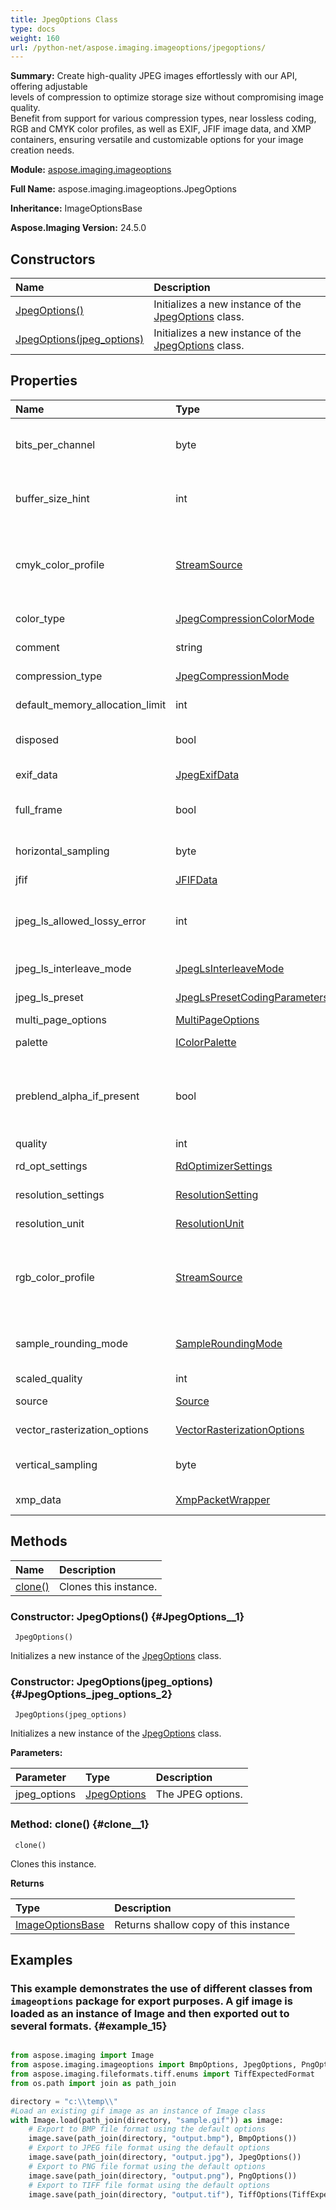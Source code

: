 ```yaml
---
title: JpegOptions Class
type: docs
weight: 160
url: /python-net/aspose.imaging.imageoptions/jpegoptions/
---
```


**Summary:** Create high-quality JPEG images effortlessly with our API, offering adjustable<br/>            levels of compression to optimize storage size without compromising image quality.<br/>            Benefit from support for various compression types, near lossless coding,<br/>            RGB and CMYK color profiles, as well as EXIF, JFIF image data, and XMP<br/>            containers, ensuring versatile and customizable options for your image creation needs.

**Module:** [aspose.imaging.imageoptions](/imaging/python-net/aspose.imaging.imageoptions/)

**Full Name:** aspose.imaging.imageoptions.JpegOptions

**Inheritance:** ImageOptionsBase

**Aspose.Imaging Version:** 24.5.0

## **Constructors**
| **Name** | **Description** |
| :- | :- |
| [JpegOptions()](#JpegOptions__1) | Initializes a new instance of the [JpegOptions](/imaging/python-net/aspose.imaging.imageoptions/jpegoptions/) class. |
| [JpegOptions(jpeg_options)](#JpegOptions_jpeg_options_2) | Initializes a new instance of the [JpegOptions](/imaging/python-net/aspose.imaging.imageoptions/jpegoptions/) class. |
## **Properties**
| **Name** | **Type** | **Access** | **Description** |
| :- | :- | :- | :- |
| bits_per_channel | byte | r/w | Gets or sets bits per channel for lossless jpeg image. Now we support from 2 to 8 bits per channel. |
| buffer_size_hint | int | r/w | Gets or sets the buffer size hint which is defined max allowed size for all internal buffers. |
| cmyk_color_profile | [StreamSource](/imaging/python-net/aspose.imaging.sources/streamsource/) | r/w | The destination CMYK color profile for CMYK jpeg images. Use for saving images. Must be in pair with RGBColorProfile for correct color conversion. |
| color_type | [JpegCompressionColorMode](/imaging/python-net/aspose.imaging.fileformats.jpeg/jpegcompressioncolormode/) | r/w | Gets or sets the color type for jpeg image. |
| comment | string | r/w | Gets or sets the jpeg file comment. |
| compression_type | [JpegCompressionMode](/imaging/python-net/aspose.imaging.fileformats.jpeg/jpegcompressionmode/) | r/w | Gets or sets the compression type. |
| default_memory_allocation_limit | int | r/w | Gets or sets the default memory allocation limit. |
| disposed | bool | r | Gets a value indicating whether this instance is disposed. |
| exif_data | [JpegExifData](/imaging/python-net/aspose.imaging.exif/jpegexifdata/) | r/w | Get or set exif data container |
| full_frame | bool | r/w | Gets or sets a value indicating whether [full frame]. |
| horizontal_sampling | byte | r/w | Gets or sets the horizontal subsamplings for each component. |
| jfif | [JFIFData](/imaging/python-net/aspose.imaging.fileformats.jpeg/jfifdata/) | r/w | Gets or sets the jfif. |
| jpeg_ls_allowed_lossy_error | int | r/w | Gets or sets the JPEG-LS difference bound for near-lossless coding (NEAR parameter from the JPEG-LS specification). |
| jpeg_ls_interleave_mode | [JpegLsInterleaveMode](/imaging/python-net/aspose.imaging.fileformats.jpeg/jpeglsinterleavemode/) | r/w | Gets or sets the JPEG-LS interleave mode. |
| jpeg_ls_preset | [JpegLsPresetCodingParameters](/imaging/python-net/aspose.imaging.fileformats.jpeg/jpeglspresetcodingparameters/) | r/w | Gets or sets the JPEG-LS preset parameters. |
| multi_page_options | [MultiPageOptions](/imaging/python-net/aspose.imaging.imageoptions/multipageoptions) | r/w | The multipage options |
| palette | [IColorPalette](/imaging/python-net/aspose.imaging/icolorpalette) | r/w | Gets or sets the color palette. |
| preblend_alpha_if_present | bool | r/w | Gets or sets a value indicating whether red, green and blue components should be mixed with a background color, if alpha channel is present. |
| quality | int | r/w | Gets or sets image quality. |
| rd_opt_settings | [RdOptimizerSettings](/imaging/python-net/aspose.imaging.imageoptions/rdoptimizersettings) | r/w | Gets or sets the RD optimizer settings. |
| resolution_settings | [ResolutionSetting](/imaging/python-net/aspose.imaging/resolutionsetting) | r/w | Gets or sets the resolution settings. |
| resolution_unit | [ResolutionUnit](/imaging/python-net/aspose.imaging/resolutionunit) | r/w | Gets or sets the resolution unit. |
| rgb_color_profile | [StreamSource](/imaging/python-net/aspose.imaging.sources/streamsource/) | r/w | The destination RGB color profile for CMYK jpeg images. Use for saving images. Must be in pair with CMYKColorProfile for correct color conversion. |
| sample_rounding_mode | [SampleRoundingMode](/imaging/python-net/aspose.imaging.fileformats.jpeg/sampleroundingmode/) | r/w | Gets or sets the sample rounding mode to fit an 8-bit value to an n-bit value. _JpegOptions.BitsPerChannel_ |
| scaled_quality | int | r | The scaled quality. |
| source | [Source](/imaging/python-net/aspose.imaging/source) | r/w | Gets or sets the source to create image in. |
| vector_rasterization_options | [VectorRasterizationOptions](/imaging/python-net/aspose.imaging.imageoptions/vectorrasterizationoptions) | r/w | Gets or sets the vector rasterization options. |
| vertical_sampling | byte | r/w | Gets or sets the vertical subsamplings for each component. |
| xmp_data | [XmpPacketWrapper](/imaging/python-net/aspose.imaging.xmp/xmppacketwrapper/) | r/w | Gets or sets the XMP metadata container. |
## **Methods**
| **Name** | **Description** |
| :- | :- |
| [clone()](#clone__1) | Clones this instance. |


### Constructor: JpegOptions() {#JpegOptions__1}


```
 JpegOptions() 
```

Initializes a new instance of the [JpegOptions](/imaging/python-net/aspose.imaging.imageoptions/jpegoptions/) class.

### Constructor: JpegOptions(jpeg_options) {#JpegOptions_jpeg_options_2}


```
 JpegOptions(jpeg_options) 
```

Initializes a new instance of the [JpegOptions](/imaging/python-net/aspose.imaging.imageoptions/jpegoptions/) class.

**Parameters:**

| Parameter | Type | Description |
| :- | :- | :- |
| jpeg_options | [JpegOptions](/imaging/python-net/aspose.imaging.imageoptions/jpegoptions) | The JPEG options. |

### Method: clone() {#clone__1}


```
 clone() 
```

Clones this instance.

**Returns**

| Type | Description |
| :- | :- |
| [ImageOptionsBase](/imaging/python-net/aspose.imaging/imageoptionsbase) | Returns shallow copy of this instance |


## **Examples**
### This example demonstrates the use of different classes from `imageoptions` package for export purposes. A gif image is loaded as an instance of Image and then exported out to several formats. {#example_15}
``` python

from aspose.imaging import Image
from aspose.imaging.imageoptions import BmpOptions, JpegOptions, PngOptions, TiffOptions
from aspose.imaging.fileformats.tiff.enums import TiffExpectedFormat
from os.path import join as path_join

directory = "c:\\temp\\"
#Load an existing gif image as an instance of Image class
with Image.load(path_join(directory, "sample.gif")) as image:
	# Export to BMP file format using the default options
	image.save(path_join(directory, "output.bmp"), BmpOptions())
	# Export to JPEG file format using the default options
	image.save(path_join(directory, "output.jpg"), JpegOptions())
	# Export to PNG file format using the default options
	image.save(path_join(directory, "output.png"), PngOptions())
	# Export to TIFF file format using the default options
	image.save(path_join(directory, "output.tif"), TiffOptions(TiffExpectedFormat.DEFAULT))


```

